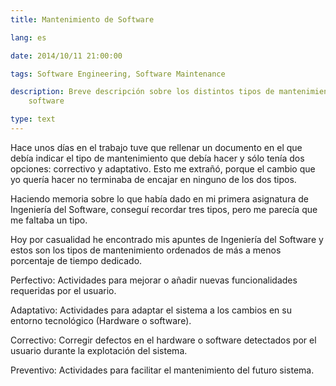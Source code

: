 ```yaml
---
title: Mantenimiento de Software

lang: es

date: 2014/10/11 21:00:00

tags: Software Engineering, Software Maintenance

description: Breve descripción sobre los distintos tipos de mantenimiento de
    software

type: text
---
```


Hace unos días en el trabajo tuve que rellenar un documento en el que
debía indicar el tipo de mantenimiento que debía hacer y sólo tenía dos
opciones: correctivo y adaptativo. Esto me extrañó, porque el cambio que
yo quería hacer no terminaba de encajar en ninguno de los dos tipos.

Haciendo memoria sobre lo que había dado en mi primera asignatura de
Ingeniería del Software, conseguí recordar tres tipos, pero me parecía
que me faltaba un tipo.

Hoy por casualidad he encontrado mis apuntes de Ingeniería del Software
y estos son los tipos de mantenimiento ordenados de más a menos
porcentaje de tiempo dedicado.

Perfectivo: Actividades para mejorar o añadir nuevas funcionalidades requeridas
    por el usuario.

Adaptativo: Actividades para adaptar el sistema a los cambios en su entorno
    tecnológico (Hardware o software).

Correctivo: Corregir defectos en el hardware o software detectados por el
    usuario durante la explotación del sistema.

Preventivo: Actividades para facilitar el mantenimiento del futuro sistema.
